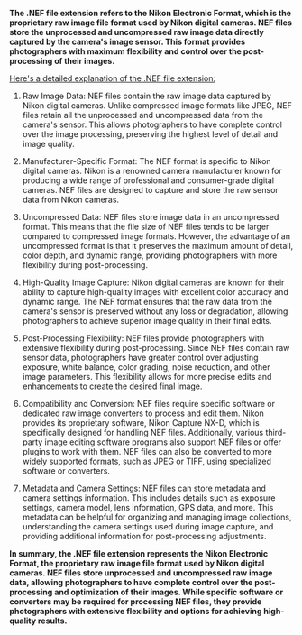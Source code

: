 **The .NEF file extension refers to the Nikon Electronic Format, which is the proprietary raw image file format used by Nikon digital cameras. NEF files store the unprocessed and uncompressed raw image data directly captured by the camera's image sensor. This format provides photographers with maximum flexibility and control over the post-processing of their images.**

<ins>Here's a detailed explanation of the .NEF file extension:</ins>

1. Raw Image Data: NEF files contain the raw image data captured by Nikon digital cameras. Unlike compressed image formats like JPEG, NEF files retain all the unprocessed and uncompressed data from the camera's sensor. This allows photographers to have complete control over the image processing, preserving the highest level of detail and image quality.

2. Manufacturer-Specific Format: The NEF format is specific to Nikon digital cameras. Nikon is a renowned camera manufacturer known for producing a wide range of professional and consumer-grade digital cameras. NEF files are designed to capture and store the raw sensor data from Nikon cameras.

3. Uncompressed Data: NEF files store image data in an uncompressed format. This means that the file size of NEF files tends to be larger compared to compressed image formats. However, the advantage of an uncompressed format is that it preserves the maximum amount of detail, color depth, and dynamic range, providing photographers with more flexibility during post-processing.

4. High-Quality Image Capture: Nikon digital cameras are known for their ability to capture high-quality images with excellent color accuracy and dynamic range. The NEF format ensures that the raw data from the camera's sensor is preserved without any loss or degradation, allowing photographers to achieve superior image quality in their final edits.

5. Post-Processing Flexibility: NEF files provide photographers with extensive flexibility during post-processing. Since NEF files contain raw sensor data, photographers have greater control over adjusting exposure, white balance, color grading, noise reduction, and other image parameters. This flexibility allows for more precise edits and enhancements to create the desired final image.

6. Compatibility and Conversion: NEF files require specific software or dedicated raw image converters to process and edit them. Nikon provides its proprietary software, Nikon Capture NX-D, which is specifically designed for handling NEF files. Additionally, various third-party image editing software programs also support NEF files or offer plugins to work with them. NEF files can also be converted to more widely supported formats, such as JPEG or TIFF, using specialized software or converters.

7. Metadata and Camera Settings: NEF files can store metadata and camera settings information. This includes details such as exposure settings, camera model, lens information, GPS data, and more. This metadata can be helpful for organizing and managing image collections, understanding the camera settings used during image capture, and providing additional information for post-processing adjustments.

**In summary, the .NEF file extension represents the Nikon Electronic Format, the proprietary raw image file format used by Nikon digital cameras. NEF files store unprocessed and uncompressed raw image data, allowing photographers to have complete control over the post-processing and optimization of their images. While specific software or converters may be required for processing NEF files, they provide photographers with extensive flexibility and options for achieving high-quality results.**
